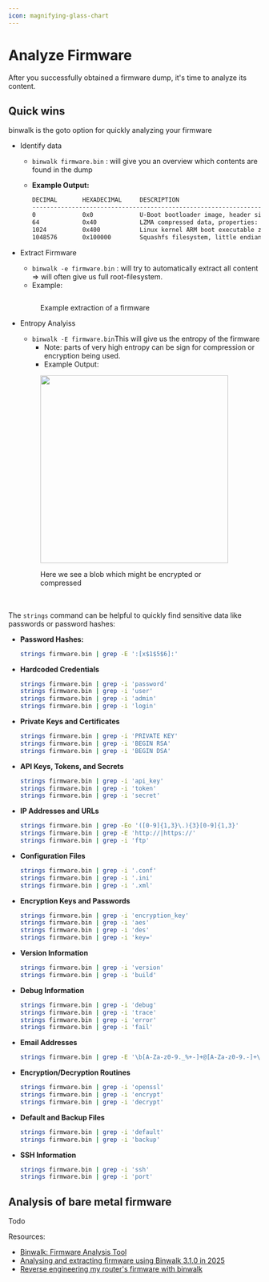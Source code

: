```yaml
---
icon: magnifying-glass-chart
---
```


# Analyze Firmware

After you successfully obtained a firmware dump, it's time to analyze its content.

## **Quick wins**

binwalk is the goto option for quickly analyzing your firmware

* Identify data
  * `binwalk firmware.bin` : will give you an overview which contents are found in the dump
  *   **Example Output:**

      ```bash
      DECIMAL       HEXADECIMAL     DESCRIPTION
      --------------------------------------------------------------------------------
      0             0x0             U-Boot bootloader image, header size: 64 bytes, load address: 0x80800000, entry point: 0x80800000, CRC32: 0xFFFFFFFF
      64            0x40            LZMA compressed data, properties: 0x5D, dictionary size: 8388608 bytes, uncompressed size: 524288 bytes
      1024          0x400           Linux kernel ARM boot executable zImage (little-endian)
      1048576       0x100000        Squashfs filesystem, little endian, version 4.0, compression: lzma, size: 262144 bytes, 1198 inodes, blocksize: 131072 bytes, created: Mon Jan  1 00:00:00 2024
      ```
*   Extract Firmware

    * `binwalk -e firmware.bin` : will try to automatically extract all content => will often give us full root-filesystem.&#x20;
    * Example:

    <figure><img src="../.gitbook/assets/image (1) (1) (1) (1).png" alt=""><figcaption><p>Example extraction of a firmware</p></figcaption></figure>
*   Entropy Analyiss

    * `binwalk -E firmware.bin`This will give us the entropy of the firmware
      * Note: parts of very high entropy can be sign for compression or encryption being used.
      * &#x20;Example Output:

    <figure><img src="../.gitbook/assets/image (47).png" alt="" width="375"><figcaption><p>Here we see a blob which might be encrypted or compressed<br><br><br></p></figcaption></figure>

The `strings` command can be helpful to quickly find sensitive data like passwords or password hashes:

*   **Password Hashes:**

    ```bash
    strings firmware.bin | grep -E ':[x$1$5$6]:'
    ```
*   **Hardcoded Credentials**

    ```bash
    strings firmware.bin | grep -i 'password'
    strings firmware.bin | grep -i 'user'
    strings firmware.bin | grep -i 'admin'
    strings firmware.bin | grep -i 'login'
    ```
*   **Private Keys and Certificates**

    ```bash
    strings firmware.bin | grep -i 'PRIVATE KEY'
    strings firmware.bin | grep -i 'BEGIN RSA'
    strings firmware.bin | grep -i 'BEGIN DSA'
    ```
*   **API Keys, Tokens, and Secrets**

    ```bash
    strings firmware.bin | grep -i 'api_key'
    strings firmware.bin | grep -i 'token'
    strings firmware.bin | grep -i 'secret'
    ```
*   **IP Addresses and URLs**

    ```bash
    strings firmware.bin | grep -Eo '([0-9]{1,3}\.){3}[0-9]{1,3}'
    strings firmware.bin | grep -E 'http://|https://'
    strings firmware.bin | grep -i 'ftp'
    ```
*   **Configuration Files**

    ```bash
    strings firmware.bin | grep -i '.conf'
    strings firmware.bin | grep -i '.ini'
    strings firmware.bin | grep -i '.xml'
    ```
*   **Encryption Keys and Passwords**

    ```bash
    strings firmware.bin | grep -i 'encryption_key'
    strings firmware.bin | grep -i 'aes'
    strings firmware.bin | grep -i 'des'
    strings firmware.bin | grep -i 'key='
    ```
*   **Version Information**

    ```bash
    strings firmware.bin | grep -i 'version'
    strings firmware.bin | grep -i 'build'
    ```
*   **Debug Information**

    ```bash
    strings firmware.bin | grep -i 'debug'
    strings firmware.bin | grep -i 'trace'
    strings firmware.bin | grep -i 'error'
    strings firmware.bin | grep -i 'fail'
    ```
*   **Email Addresses**

    ```bash
    strings firmware.bin | grep -E '\b[A-Za-z0-9._%+-]+@[A-Za-z0-9.-]+\.[A-Z|a-z]{2,}\b'
    ```
*   **Encryption/Decryption Routines**

    ```bash
    strings firmware.bin | grep -i 'openssl'
    strings firmware.bin | grep -i 'encrypt'
    strings firmware.bin | grep -i 'decrypt'
    ```
*   **Default and Backup Files**

    ```bash
    strings firmware.bin | grep -i 'default'
    strings firmware.bin | grep -i 'backup'
    ```
*   **SSH Information**

    ```bash
    strings firmware.bin | grep -i 'ssh'
    strings firmware.bin | grep -i 'port'
    ```

## Analysis of bare metal firmware

Todo

Resources:
* [Binwalk: Firmware Analysis Tool](https://github.com/ReFirmLabs/binwalk)
* [Analysing and extracting firmware using Binwalk 3.1.0 in 2025](https://fr3ak-hacks.medium.com/analysing-and-extracting-firmware-using-binwalk-982012281ff6)
* [Reverse engineering my router's firmware with binwalk](https://sergioprado.blog/reverse-engineering-router-firmware-with-binwalk/)